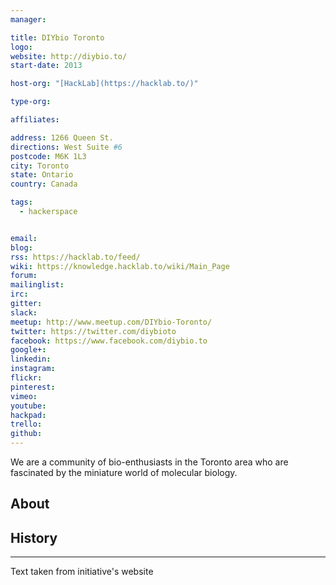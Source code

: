 ```yaml
---
manager:

title: DIYbio Toronto
logo:
website: http://diybio.to/
start-date: 2013

host-org: "[HackLab](https://hacklab.to/)"

type-org:

affiliates:

address: 1266 Queen St.
directions: West Suite #6
postcode: M6K 1L3
city: Toronto
state: Ontario
country: Canada

tags:
  - hackerspace


email:
blog:
rss: https://hacklab.to/feed/
wiki: https://knowledge.hacklab.to/wiki/Main_Page
forum:
mailinglist:
irc:
gitter:
slack:
meetup: http://www.meetup.com/DIYbio-Toronto/
twitter: https://twitter.com/diybioto
facebook: https://www.facebook.com/diybio.to
google+:
linkedin:
instagram:
flickr:
pinterest:
vimeo:
youtube:
hackpad:
trello:
github:
---
```

We are a community of bio-enthusiasts in the Toronto area who are fascinated by the miniature world of molecular biology.

## About

## History

---
Text taken from initiative's website
